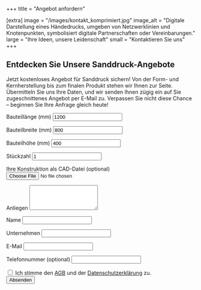 +++
title = "Angebot anfordern"

[extra]
image = "/images/kontakt_komprimiert.jpg"
image_alt = "Digitale Darstellung eines Händedrucks, umgeben von Netzwerklinien und Knotenpunkten, symbolisiert digitale Partnerschaften oder Vereinbarungen."
large = "Ihre Ideen, unsere Leidenschaft"
small = "Kontaktieren Sie uns"
+++

## Entdecken Sie Unsere Sanddruck-Angebote

Jetzt kostenloses Angebot für Sanddruck sichern! Von der Form- und Kernherstellung bis zum finalen Produkt stehen wir Ihnen zur Seite. Übermitteln Sie uns Ihre Daten, und wir senden Ihnen zügig ein auf Sie zugeschnittenes Angebot per E-Mail zu. Verpassen Sie nicht diese Chance – beginnen Sie Ihre Anfrage gleich heute!

<form onsubmit="handleSubmit(event)">
    <input type="hidden" name="subject" value="Anfrage" />
    <div class="onerow">
        <p><label>Bauteillänge (mm)</label> <input type="number" name="length" value="1200" required>
        </p>
        <p><label>Bauteilbreite (mm)</label> <input type="number" name="width" value="800" required></p>
        <p><label>Bauteilhöhe (mm)</label> <input type="number" name="height" value="400" required></p>
        <p><label>Stückzahl</label> <input type="number" name="amount" value="1" required></p>
    </div>
    <p>
        <label>Ihre Konstruktion als CAD-Datei (optional)</label>
        <input type="file" name="userfile">
    </p>
    <p><label>Anliegen</label> <textarea name="text" rows="4" required></textarea></p>
    <div class="onerow">
        <p><label>Name</label> <input type="text" name="name" required></p>
        <p><label>Unternehmen</label> <input type="text" name="company" required></p>
    </div>
    <div class="onerow">
        <p><label>E-Mail</label> <input type="text" name="email" required></p>
        <p><label>Telefonnummer (optional)</label> <input type="text" name="phone"></p>
    </div>
    <div>
        <input type="checkbox" id="agb" name="agb" required>
        <label for="agb">Ich stimme den <a href="#terms" target="_blank">AGB</a> und der <a
                href="#data-protection" target="_blank">Datenschutzerklärung</a> zu.</label>
    </div>
    <div id="g-recaptcha" data-sitekey="6Le10aEpAAAAANMNnVxrcNHAKHD13vffgRy7scht"></div>
    <button type="submit">Absenden</button>
</form>
